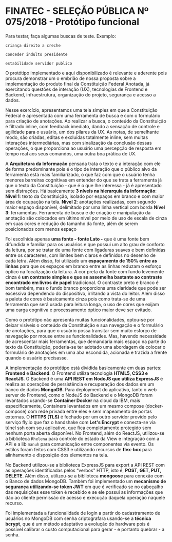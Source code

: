 # FINATEC - SELEÇÃO PÚBLICA Nº 075/2018 - Protótipo funcional

Para testar, faça algumas buscas de teste. Exemplo:

```
criança direito a creche
```

```
conceder indulto presidente
```

```
estabilidade servidor publico
```

O protótipo implementado e aqui disponibilizado é relevante e aderente pois procura demonstrar um o embrião de nossa proposta sobre a implementação do produto final da Constituição Federal Anotada, já exercitando questões de interação (UX), tecnologias de Frontend e Backend, infraestrutura, organização do projeto, segurança e acesso a dados.

Nesse exercício, apresentamos uma tela simples em que a Constituição Federal é apresentada com uma ferramenta de busca e com o formulário para criação de anotações. Ao realizar a busca, o conteúdo da Constituição é filtrado inline, com feedback imediato, dando a sensação de controle e agilidade para o usuário, um dos pilares da UX. As notas, de semelhante modo, são criadas, editas e excluídas totalmente inline, sem muitas interações intermediárias, mas com sinalização da conclusão dessas operações, o que proporciona ao usuário uma percepção de resposta em tempo real aos seus comandos, uma outra boa prática de UX.

A **Arquitetura da Informação** pensada trata o texto e a interação com ele de forma predominante pois é o tipo de interação que o público alvo da ferramenta está mais familiarizado, o que faz com que o usuário tenha menores barreiras cognitivas em entender do que se trata a ferramenta já que o texto da Constituição - que é o que lhe interessa - já é apresentado sem distrações. Há basicamente **3 níveis na hierarquia da informação**: 
**Nível 1**: texto da Constituição, isolado por espaços em branco e com maior área de ocupação na tela. 
**Nível 2**: anotações realizadas, com segundo maior espaço disponível, delimitado por uma linha vertical com borda
**Nível 3**: ferramentas. Ferramenta de busca e de criação e manipulação da anotação são colocados em último nível por meio de uso de escala de cinza em suas cores e redução do tamanho da fonte, além de serem posicionados com menos espaço

Foi escolhida apenas **uma fonte - fonte Lato -** que é uma fonte bem difundida e familiar para os usuários e que possui um alto grau de conforto da leitura, por se tratar de uma fonte com ligaduras suaves e bem definidas entre os caracteres, com limites bem claros e definidos no desenho de cada letra. Além disso, foi utilizado um **espaçamento de 150% entre as linhas** para que os espaços em branco entre as linhas reduzam o esforço óptico na focalização da leitura. A cor preta da fonte com fundo levemente cinza é **um contraste simples e que se assemelha bastante ao contraste encontrado em livros de papel** tradicional. O contraste preto e branco é bom também, mas o fundo branco proporciona uma claridade que pode ser excessiva dependendo do dispositivo, irritando a vista do leitor. Além disso a paleta de cores é basicamente cinza pois como trata-se de uma ferramenta que será usada para leitura longa, o uso de cores que exijam uma carga cognitiva e processamento óptico maior deve ser evitado.

Como o protótipo não apresenta muitas funcionalidades, optou-se por deixar visíveis o conteúdo da Constituição e sua navegação e o formulário de anotações, para que o usuário possa transitar sem muito esforço de navegação por mouse entre as funcionalidades. Mas, havendo necessidade de acrescentar mais ferramentas, que demandaria mais espaço na parte do texto da Constituição, poderia-se ter adotado uma abordagem de colocar o formulário de anotações em uma aba escondida, acionada e trazida a frente quando o usuário precisasse.

A implementação do protótipo está dividida basicamente em duas partes: **Frontend** e **Backend**. O Frontend utiliza tecnologia **HTML5, CSS3 e ReactJS**. O Backend é uma **API REST em NodeJS que utiliza ExpressJS** e realiza as operações de persistência e recuperação dos dados em um banco de dados **MongoDB**. Para deployment do aplicativo, tanto o web server do Frontend, como o NodeJS do Backend e o MongoDB foram levantados usando-se **Container Docker** na cloud da IBM, mais especificamente, Containers levantados em um mesmo compose (docker-compose) com rede privada entre eles e sem mapeamento de portas externas. O **HTTPS (TLS)** é fechado por um outro servidor provido pelo serviço fly.io que faz o handshake com **Let's Encrypt** e conecta-se via túnel ssh com seu aplicativo, que fica completamente protegido sem nenhum porta aberta disponível.
No Frontend, além do ReactJS, utilizou-se a biblioteca `Rhelena` para controle do estado da View e integração com a API e a lib `manuh` para comunicação entre componentes via evento. Os estilos foram feitos com CSS3 e utilizando recursos de **flex-box** para alinhamento e disposição dos elementos na tela.

No Backend utilizou-se a biblioteca ExpressJS para export a API REST com as operações identificadas pelos “verbos" HTTP, isto é, **POST, GET, PUT, DELETE**. Além disso, utilizou-se a biblioteca **mongoose** para conexão com o Banco de dados MongoDB. Também foi implementado um **mecanismo de segurança utilizando-se token JWT** em que é verificado se no cabeçalho das requisições esse token é recebido e se ele possui as informações que dão ao cliente permissão de acesso e execução daquela operação naquele recurso.

Foi implementada a funcionalidade de login a partir do cadastramento de usuários no MongoDB com senha criptografara usando-se a **técnica bcrypt**, que é um método adaptativo a evolução do hardware pois é possível calibrar o custo computacional para gerar - e portanto quebrar - a senha.

